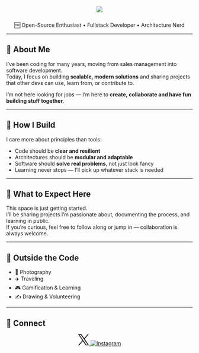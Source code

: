 <h1 align="center">
  <img src="https://readme-typing-svg.herokuapp.com/?font=Inter&size=40&center=true&vCenter=true&color=9b59b6&duration=3000&lines=Hey,+I'm+Nikoden!;I+build+cool+stuff!;And+you+?" />
</h1>

<p align="center">
  🆓 Open-Source Enthusiast • Fullstack Developer • Architecture Nerd  
</p>

---

## 🚀 About Me
I’ve been coding for many years, moving from sales management into software development.  
Today, I focus on building **scalable, modern solutions** and sharing projects that other devs can use, learn from, or contribute to.  

I’m not here looking for jobs — I’m here to **create, collaborate and have fun building stuff together**.

---    

## 🔧 How I Build
I care more about principles than tools:  
- Code should be **clear and resilient**  
- Architectures should be **modular and adaptable**  
- Software should **solve real problems**, not just look fancy  
- Learning never stops — I’ll pick up whatever stack is needed

---   

## 🎯 What to Expect Here
This space is just getting started.  
I’ll be sharing projects I’m passionate about, documenting the process, and learning in public.  
If you’re curious, feel free to follow along or jump in — collaboration is always welcome.  

---   

## 🌱 Outside the Code
- 📸 Photography  
- ✈️ Traveling  
- 🎮 Gamification & Learning  
- ✍️ Drawing & Volunteering  

---   

## 📡 Connect
<p align="center">
  <a href="https://twitter.com/Its_Nikoden">
    <img src="https://github.com/devicons/devicon/blob/master/icons/twitter/twitter-original.svg" alt="Twitter" width="30" height="30" />
  </a>
  <a href="https://www.instagram.com/its_nikoden/">
    <img src="https://github.com/devicons/devicon/blob/master/icons/instagram/instagram-original.svg" alt="Instagram" width="30" height="30" />
  </a>
</p>
